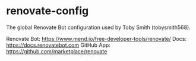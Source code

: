 # renovate-config

The global Renovate Bot configuration used by Toby Smith (tobysmith568).

Renovate Bot: https://www.mend.io/free-developer-tools/renovate/
Docs: https://docs.renovatebot.com
GitHub App: https://github.com/marketplace/renovate